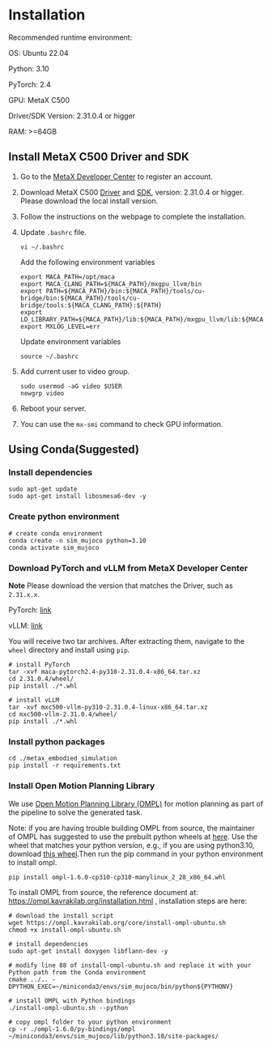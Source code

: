 # Installation

Recommended runtime environment:

OS: Ubuntu 22.04

Python: 3.10

PyTorch: 2.4

GPU: MetaX C500

Driver/SDK Version: 2.31.0.4 or higger

RAM: >=64GB

## Install MetaX C500 Driver and SDK
1. Go to the [MetaX Developer Center](https://sw-developer.metax-tech.com/member.php?mod=register) to register an account.

2. Download MetaX C500 [Driver](https://developer.metax-tech.com/softnova/download?package_kind=Driver&dimension=metax&chip_name=%E6%9B%A6%E4%BA%91C500%E7%B3%BB%E5%88%97&deliver_type=%E5%88%86%E5%B1%82%E5%8C%85) and [SDK](https://developer.metax-tech.com/softnova/download?package_kind=SDK&dimension=metax&chip_name=%E6%9B%A6%E4%BA%91C500%E7%B3%BB%E5%88%97&deliver_type=%E5%88%86%E5%B1%82%E5%8C%85), version: 2.31.0.4 or higger. Please download the local install version.

3. Follow the instructions on the webpage to complete the installation.

4. Update `.bashrc` file.
    
    ```
    vi ~/.bashrc
    ```
    Add the following environment variables
    ```shell
    export MACA_PATH=/opt/maca
    export MACA_CLANG_PATH=${MACA_PATH}/mxgpu_llvm/bin
    export PATH=${MACA_PATH}/bin:${MACA_PATH}/tools/cu-bridge/bin:${MACA_PATH}/tools/cu-bridge/tools:${MACA_CLANG_PATH}:${PATH}
    export LD_LIBRARY_PATH=${MACA_PATH}/lib:${MACA_PATH}/mxgpu_llvm/lib:${MACA_PATH}/ompi/lib:${LD_LIBRARY_PATH}
    export MXLOG_LEVEL=err
    ```
    Update environment variables
    ```
    source ~/.bashrc
    ```
5. Add current user to video group.

    ```shell
    sudo usermod -aG video $USER
    newgrp video
    ```

6. Reboot your server.

7. You can use the `mx-smi` command to check GPU information.

## Using Conda(Suggested)
### Install dependencies
``` shell
sudo apt-get update
sudo apt-get install libosmesa6-dev -y
```

### Create python environment
``` shell
# create conda environment
conda create -n sim_mujoco python=3.10
conda activate sim_mujoco
```

### Download PyTorch and vLLM from MetaX Developer Center
**Note** Please download the version that matches the Driver, such as `2.31.x.x`.

PyTorch: [link](https://developer.metax-tech.com/softnova/category?package_kind=AI&dimension=metax&chip_name=%E6%9B%A6%E4%BA%91C500%E7%B3%BB%E5%88%97&deliver_type=%E5%88%86%E5%B1%82%E5%8C%85&ai_frame=pytorch&ai_label=Pytorch)

vLLM: [link](https://developer.metax-tech.com/softnova/category?package_kind=AI&dimension=metax&chip_name=%E6%9B%A6%E4%BA%91C500%E7%B3%BB%E5%88%97&deliver_type=%E5%88%86%E5%B1%82%E5%8C%85&ai_frame=vllm&ai_label=vLLM)

You will receive two tar archives. After extracting them, navigate to the `wheel` directory and install using `pip`.
``` shell
# install PyTorch
tar -xvf maca-pytorch2.4-py310-2.31.0.4-x86_64.tar.xz
cd 2.31.0.4/wheel/
pip install ./*.whl

# install vLLM
tar -xvf mxc500-vllm-py310-2.31.0.4-linux-x86_64.tar.xz
cd mxc500-vllm-2.31.0.4/wheel/
pip install ./*.whl
```

### Install python packages
``` shell
cd ./metax_embodied_simulation
pip install -r requirements.txt
```

### Install Open Motion Planning Library

We use [Open Motion Planning Library (OMPL)](https://ompl.kavrakilab.org/) for motion planning as part of the pipeline to solve the generated task.

Note: if you are having trouble building OMPL from source, the maintainer of OMPL has suggested to use the prebuilt python wheels at [here](https://github.com/ompl/ompl/releases/tag/prerelease). Use the wheel that matches your python version, e.g., if you are using python3.10, download [this wheel](https://github.com/ompl/ompl/releases/download/prerelease/ompl-1.6.0-cp310-cp310-manylinux_2_28_x86_64.whl).Then run the pip command in your python environment to install ompl.

```shell
pip install ompl-1.6.0-cp310-cp310-manylinux_2_28_x86_64.whl
```

To install OMPL from source, the reference document at: https://ompl.kavrakilab.org/installation.html , installation steps are here:

``` shell
# download the install script
wget https://ompl.kavrakilab.org/core/install-ompl-ubuntu.sh
chmod +x install-ompl-ubuntu.sh

# install dependencies
sudo apt-get install doxygen libflann-dev -y

# modify line 88 of install-ompl-ubuntu.sh and replace it with your Python path from the Conda environment
cmake ../.. -DPYTHON_EXEC=~/miniconda3/envs/sim_mujoco/bin/python${PYTHONV}

# install OMPL with Python bindings
./install-ompl-ubuntu.sh --python

# copy ompl folder to your python environment
cp -r ./ompl-1.6.0/py-bindings/ompl ~/miniconda3/envs/sim_mujoco/lib/python3.10/site-packages/
```
